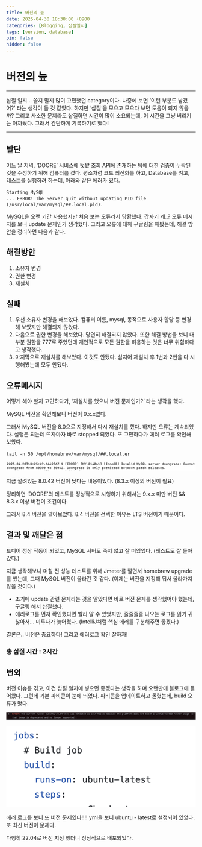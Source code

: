 ```yaml
---
title: 버전의 늪
date: 2025-04-30 18:30:00 +0900
categories: [Blogging, 삽질일지]
tags: [version, database]
pin: false
hidden: false
---
```


# 버전의 늪

---

삽질 일지… 쓸지 말지 많이 고민했던 category이다. 나중에 보면 ‘이런 부분도 남겼어?’ 라는 생각이 들 것 같았다. 하지만 ‘삽질’을 모으고 모으다 보면 도움이 되지 않을까? 그리고 사소한 문제라도 삽질하면 시간이 많이 소요되는데, 이 시간을 그냥 버리기는 아까웠다. 그래서 간단하게 기록하기로 했다!

---

## 발단

어느 날 저녁, ‘DOORE’ 서비스에 텃밭 조회 API에 존재하는 팀에 대한 검증이 누락된 것을 수정하기 위해 컴퓨터를 켰다. 평소처럼 코드 최신화를 하고, Database를 켜고, 테스트를 실행하려 하는데, 아래와 같은 에러가 떴다.

```
Starting MySQL
... ERROR! The Server quit without updating PID file (/usr/local/var/mysql/##.local.pid).
```

MySQL을 오랜 기간 사용했지만 처음 보는 오류라서 당황했다. 갑자기 왜..? 오류 메시지를 보니 update 문제인가 생각했다. 그리고 오류에 대해 구글링을 해봤는데, 해결 방안을 정리하면 다음과 같다.

## 해결방안

1. 소유자 변경
2. 권한 변경
3. 재설치

## 실패

1. 우선 소유자 변경을 해보았다. 컴퓨터 이름, mysql, 동적으로 사용자 할당 등 변경해 보았지만 해결되지 않았다.
2. 다음으로 권한 변경을 해보았다. 당연히 해결되지 않았다. 또한 해결 방법을 보니 대부분 권한을 777로 주었던데 개인적으로 모든 권한을 허용하는 것은 너무 위험하다고 생각했다.
3. 마지막으로 재설치를 해보았다. 이것도 안됐다. 심지어 재설치 후 1번과 2번을 다 시행해봤는데 모두 안됐다.

## 오류메시지

어떻게 해야 할지 고민하다가, ‘재설치를 했으니 버전 문제인가?’ 라는 생각을 했다. 

MySQL 버전을 확인해보니 버전이 9.x.x였다.

그래서 MySQL 버전을 8.0으로 지정해서 다시 재설치를 했다. 하지만 오류는 계속되었다. 실행은 되는데 뜨자마자 바로 stopped 되었다. 또 고민하다가 에러 로그를 확인해 보았다.

```
tail -n 50 /opt/homebrew/var/mysql/##.local.er
```


![image4-1](/assets/img/post4/image1.png)

지금 깔려있는 8.0.42 버전이 낮다는 내용이었다. (8.3.x 이상의 버전이 필요) 

정리하면 ‘DOORE’의 테스트를 정상적으로 시행하기 위해서는 9.x.x 미만 버전 && 8.3.x 이상 버전이 조건이다.

그래서 8.4 버전을 깔아보았다. 8.4 버전을 선택한 이유는 LTS 버전이기 때문이다.

## 결과 및 깨달은 점

드디어 정상 작동이 되었고, MySQL 서버도 죽지 않고 잘 떠있었다. (테스트도 잘 돌아갔다.)

지금 생각해보니 며칠 전 성능 테스트를 위해 Jmeter를 깔면서 homebrew upgrade를 했는데, 그때 MySQL 버전이 올라간 것 같다. (이제는 버전을 지정해 둬서 올라가지 않을 것이다.)

- 초기에 update 관련 문제라는 것을 알았다면 바로 버전 문제를 생각했어야 했는데, 구글링 해서 삽질했다.
- 에러로그를 먼저 확인했다면 빨리 알 수 있었지만, 줄줄줄줄 나오는 로그를 읽기 귀찮아서… 미루다가 늦어졌다. (IntelliJ처럼 핵심 에러를 구분해주면 좋겠다.)

결론은.. 버전은 중요하다! 그리고 에러로그 확인 잘하자!

### 총 삽질 시간 : 2시간

## 번외

버전 이슈를 겪고, 이건 삽질 일지에 넣으면 좋겠다는 생각을 하며 오랜만에 블로그에 들어왔다. 그런데 기본 파비콘이 눈에 띄었다. 파비콘을 업데이트하고 올렸는데, build 오류가 떴다.

![image4-2](/assets/img/post4/image2.png)

![image4-3](/assets/img/post4/image3.png)

에러 로그를 보니 또 버전 문제였다!!!! yml을 보니 ubuntu - latest로 설정되어 있었다. 또 최신 버전이 문제다.

다행히 22.04로 버전 지정 했더니 정상적으로 배포되었다.